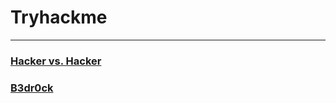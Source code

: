 # Tryhackme
---
### [Hacker vs. Hacker](https://github.com/Leng-Phirun/Tryhackme/blob/main/Hacker%20vs.%20Hacker.md)

### [B3dr0ck](https://github.com/Leng-Phirun/Tryhackme/blob/main/B3dr0ck.md)
